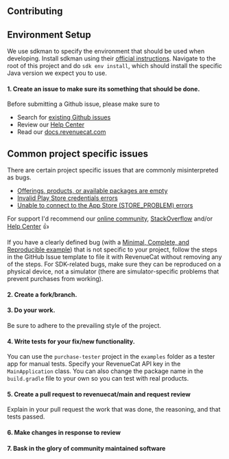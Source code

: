 ## Contributing

## Environment Setup

We use sdkman to specify the environment that should be used when developing. Install sdkman using  their 
[official instructions](https://sdkman.io/install). Navigate to the root of this project and do `sdk env install`,
which should install the specific Java version we expect you to use.

#### 1. Create an issue to make sure its something that should be done.

Before submitting a Github issue, please make sure to

- Search for [existing Github issues](https://github.com/RevenueCat/purchases-android/issues)
- Review our [Help Center](https://support.revenuecat.com/hc/en-us)
- Read our [docs.revenuecat.com](https://docs.revenuecat.com/)

## Common project specific issues

There are certain project specific issues that are commonly misinterpreted as bugs.

- [Offerings, products, or available packages are empty](https://support.revenuecat.com/hc/en-us/articles/360041793174)
- [Invalid Play Store credentials errors](https://support.revenuecat.com/hc/en-us/articles/360046398913)
- [Unable to connect to the App Store (STORE_PROBLEM) errors](https://support.revenuecat.com/hc/en-us/articles/360046399333)

For support I'd recommend our [online community](https://spectrum.chat/revenuecat), 
[StackOverflow](https://stackoverflow.com/tags/revenuecat/) and/or 
[Help Center](https://support.revenuecat.com/hc/en-us) 👍

If you have a clearly defined bug (with a 
[Minimal, Complete, and Reproducible example](https://stackoverflow.com/help/minimal-reproducible-example)) that is not 
specific to your project, follow the steps in the GitHub Issue template to file it with RevenueCat without removing any 
of the steps. For SDK-related bugs, make sure they can be reproduced on a physical device, 
not a simulator (there are simulator-specific problems that prevent purchases from working).

#### 2. Create a fork/branch.

#### 3. Do your work.

Be sure to adhere to the prevailing style of the project.

#### 4. Write tests for your fix/new functionality.

You can use the `purchase-tester` project in the `examples` folder as a tester app for manual tests. Specify your 
RevenueCat API key in the `MainApplication` class. You can also change the package name in the `build.gradle` file
to your own so you can test with real products.  

#### 5. Create a pull request to revenuecat/main and request review

Explain in your pull request the work that was done, the reasoning, and that tests passed.

#### 6. Make changes in response to review

#### 7. Bask in the glory of community maintained software
